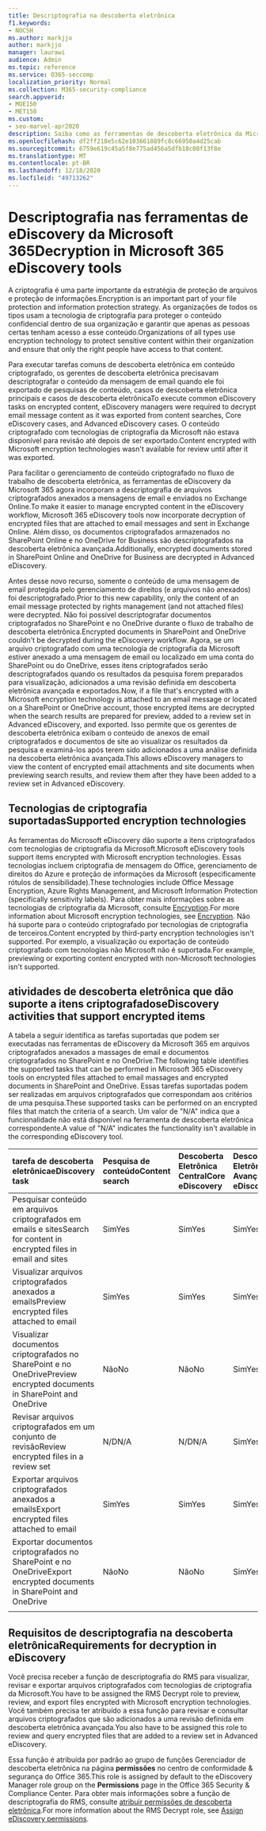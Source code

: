 ```yaml
---
title: Descriptografia na descoberta eletrônica
f1.keywords:
- NOCSH
ms.author: markjjo
author: markjjo
manager: laurawi
audience: Admin
ms.topic: reference
ms.service: O365-seccomp
localization_priority: Normal
ms.collection: M365-security-compliance
search.appverid:
- MOE150
- MET150
ms.custom:
- seo-marvel-apr2020
description: Saiba como as ferramentas de descoberta eletrônica da Microsoft 365 tratam documentos criptografados anexados a mensagens de email e armazenados no SharePoint Online e no OneDrive for Business.
ms.openlocfilehash: df2ff218e5c62e103661889fc8c66950a4d25cab
ms.sourcegitcommit: 6759e619c45a5f8e775ad456a5dfb18c08f13f8e
ms.translationtype: MT
ms.contentlocale: pt-BR
ms.lasthandoff: 12/18/2020
ms.locfileid: "49713262"
---
```

# <a name="decryption-in-microsoft-365-ediscovery-tools"></a><span data-ttu-id="eec4d-103">Descriptografia nas ferramentas de eDiscovery da Microsoft 365</span><span class="sxs-lookup"><span data-stu-id="eec4d-103">Decryption in Microsoft 365 eDiscovery tools</span></span>

<span data-ttu-id="eec4d-104">A criptografia é uma parte importante da estratégia de proteção de arquivos e proteção de informações.</span><span class="sxs-lookup"><span data-stu-id="eec4d-104">Encryption is an important part of your file protection and information protection strategy.</span></span> <span data-ttu-id="eec4d-105">As organizações de todos os tipos usam a tecnologia de criptografia para proteger o conteúdo confidencial dentro de sua organização e garantir que apenas as pessoas certas tenham acesso a esse conteúdo.</span><span class="sxs-lookup"><span data-stu-id="eec4d-105">Organizations of all types use encryption technology to protect sensitive content within their organization and ensure that only the right people have access to that content.</span></span>

<span data-ttu-id="eec4d-106">Para executar tarefas comuns de descoberta eletrônica em conteúdo criptografado, os gerentes de descoberta eletrônica precisavam descriptografar o conteúdo da mensagem de email quando ele foi exportado de pesquisas de conteúdo, casos de descoberta eletrônica principais e casos de descoberta eletrônica</span><span class="sxs-lookup"><span data-stu-id="eec4d-106">To execute common eDiscovery tasks on encrypted content, eDiscovery managers were required to decrypt email message content as it was exported from content searches, Core eDiscovery cases, and Advanced eDiscovery cases.</span></span> <span data-ttu-id="eec4d-107">O conteúdo criptografado com tecnologias de criptografia da Microsoft não estava disponível para revisão até depois de ser exportado.</span><span class="sxs-lookup"><span data-stu-id="eec4d-107">Content encrypted with Microsoft encryption technologies wasn't available for review until after it was exported.</span></span>

<span data-ttu-id="eec4d-108">Para facilitar o gerenciamento de conteúdo criptografado no fluxo de trabalho de descoberta eletrônica, as ferramentas de eDiscovery da Microsoft 365 agora incorporam a descriptografia de arquivos criptografados anexados a mensagens de email e enviados no Exchange Online.</span><span class="sxs-lookup"><span data-stu-id="eec4d-108">To make it easier to manage encrypted content in the eDiscovery workflow, Microsoft 365 eDiscovery tools now incorporate decryption of encrypted files that are attached to email messages and sent in Exchange Online.</span></span> <span data-ttu-id="eec4d-109">Além disso, os documentos criptografados armazenados no SharePoint Online e no OneDrive for Business são descriptografados na descoberta eletrônica avançada.</span><span class="sxs-lookup"><span data-stu-id="eec4d-109">Additionally, encrypted documents stored in SharePoint Online and OneDrive for Business are decrypted in Advanced eDiscovery.</span></span> 

<span data-ttu-id="eec4d-110">Antes desse novo recurso, somente o conteúdo de uma mensagem de email protegida pelo gerenciamento de direitos (e arquivos não anexados) foi descriptografado.</span><span class="sxs-lookup"><span data-stu-id="eec4d-110">Prior to this new capability, only the content of an email message protected by rights management (and not attached files) were decrypted.</span></span> <span data-ttu-id="eec4d-111">Não foi possível descriptografar documentos criptografados no SharePoint e no OneDrive durante o fluxo de trabalho de descoberta eletrônica.</span><span class="sxs-lookup"><span data-stu-id="eec4d-111">Encrypted documents in SharePoint and OneDrive couldn't be decrypted during the eDiscovery workflow.</span></span> <span data-ttu-id="eec4d-112">Agora, se um arquivo criptografado com uma tecnologia de criptografia da Microsoft estiver anexado a uma mensagem de email ou localizado em uma conta do SharePoint ou do OneDrive, esses itens criptografados serão descriptografados quando os resultados da pesquisa forem preparados para visualização, adicionados a uma revisão definida em descoberta eletrônica avançada e exportados.</span><span class="sxs-lookup"><span data-stu-id="eec4d-112">Now, if a file that's encrypted with a Microsoft encryption technology is attached to an email message or located on a SharePoint or OneDrive account, those encrypted items are decrypted when the search results are prepared for preview, added to a review set in Advanced eDiscovery, and exported.</span></span> <span data-ttu-id="eec4d-113">Isso permite que os gerentes de descoberta eletrônica exibam o conteúdo de anexos de email criptografados e documentos de site ao visualizar os resultados da pesquisa e examiná-los após terem sido adicionados a uma análise definida na descoberta eletrônica avançada.</span><span class="sxs-lookup"><span data-stu-id="eec4d-113">This allows eDiscovery managers to view the content of encrypted email attachments and site documents when previewing search results, and review them after they have been added to a review set in Advanced eDiscovery.</span></span>

## <a name="supported-encryption-technologies"></a><span data-ttu-id="eec4d-114">Tecnologias de criptografia suportadas</span><span class="sxs-lookup"><span data-stu-id="eec4d-114">Supported encryption technologies</span></span>

<span data-ttu-id="eec4d-115">As ferramentas do Microsoft eDiscovery dão suporte a itens criptografados com tecnologias de criptografia da Microsoft.</span><span class="sxs-lookup"><span data-stu-id="eec4d-115">Microsoft eDiscovery tools support items encrypted with Microsoft encryption technologies.</span></span> <span data-ttu-id="eec4d-116">Essas tecnologias incluem criptografia de mensagem do Office, gerenciamento de direitos do Azure e proteção de informações da Microsoft (especificamente rótulos de sensibilidade).</span><span class="sxs-lookup"><span data-stu-id="eec4d-116">These technologies include Office Message Encryption, Azure Rights Management, and Microsoft Information Protection (specifically sensitivity labels).</span></span> <span data-ttu-id="eec4d-117">Para obter mais informações sobre as tecnologias de criptografia da Microsoft, consulte [Encryption](encryption.md).</span><span class="sxs-lookup"><span data-stu-id="eec4d-117">For more information about Microsoft encryption technologies, see [Encryption](encryption.md).</span></span> <span data-ttu-id="eec4d-118">Não há suporte para o conteúdo criptografado por tecnologias de criptografia de terceiros.</span><span class="sxs-lookup"><span data-stu-id="eec4d-118">Content encrypted by third-party encryption technologies isn't supported.</span></span> <span data-ttu-id="eec4d-119">Por exemplo, a visualização ou exportação de conteúdo criptografado com tecnologias não Microsoft não é suportada.</span><span class="sxs-lookup"><span data-stu-id="eec4d-119">For example, previewing or exporting content encrypted with non-Microsoft technologies isn't supported.</span></span>

## <a name="ediscovery-activities-that-support-encrypted-items"></a><span data-ttu-id="eec4d-120">atividades de descoberta eletrônica que dão suporte a itens criptografados</span><span class="sxs-lookup"><span data-stu-id="eec4d-120">eDiscovery activities that support encrypted items</span></span>

<span data-ttu-id="eec4d-121">A tabela a seguir identifica as tarefas suportadas que podem ser executadas nas ferramentas de eDiscovery da Microsoft 365 em arquivos criptografados anexados a massages de email e documentos criptografados no SharePoint e no OneDrive.</span><span class="sxs-lookup"><span data-stu-id="eec4d-121">The following table identifies the supported tasks that can be performed in Microsoft 365 eDiscovery tools on encrypted files attached to email massages and encrypted documents in SharePoint and OneDrive.</span></span> <span data-ttu-id="eec4d-122">Essas tarefas suportadas podem ser realizadas em arquivos criptografados que correspondam aos critérios de uma pesquisa.</span><span class="sxs-lookup"><span data-stu-id="eec4d-122">These supported tasks can be performed on an encrypted files that match the criteria of a search.</span></span> <span data-ttu-id="eec4d-123">Um valor de "N/A" indica que a funcionalidade não está disponível na ferramenta de descoberta eletrônica correspondente.</span><span class="sxs-lookup"><span data-stu-id="eec4d-123">A value of "N/A" indicates the functionality isn't available in the corresponding eDiscovery tool.</span></span>

|<span data-ttu-id="eec4d-124">tarefa de descoberta eletrônica</span><span class="sxs-lookup"><span data-stu-id="eec4d-124">eDiscovery task</span></span>  |<span data-ttu-id="eec4d-125">Pesquisa de conteúdo</span><span class="sxs-lookup"><span data-stu-id="eec4d-125">Content search</span></span>  |<span data-ttu-id="eec4d-126">Descoberta Eletrônica Central</span><span class="sxs-lookup"><span data-stu-id="eec4d-126">Core eDiscovery</span></span>  |<span data-ttu-id="eec4d-127">Descoberta Eletrônica Avançada</span><span class="sxs-lookup"><span data-stu-id="eec4d-127">Advanced eDiscovery</span></span>  |
|:---------|:---------|:---------|:---------|
|<span data-ttu-id="eec4d-128">Pesquisar conteúdo em arquivos criptografados em emails e sites</span><span class="sxs-lookup"><span data-stu-id="eec4d-128">Search for content in encrypted files in email and sites</span></span>     |<span data-ttu-id="eec4d-129">Sim</span><span class="sxs-lookup"><span data-stu-id="eec4d-129">Yes</span></span>      |<span data-ttu-id="eec4d-130">Sim</span><span class="sxs-lookup"><span data-stu-id="eec4d-130">Yes</span></span>      |<span data-ttu-id="eec4d-131">Sim</span><span class="sxs-lookup"><span data-stu-id="eec4d-131">Yes</span></span>      |
|<span data-ttu-id="eec4d-132">Visualizar arquivos criptografados anexados a emails</span><span class="sxs-lookup"><span data-stu-id="eec4d-132">Preview encrypted files attached to email</span></span>     |<span data-ttu-id="eec4d-133">Sim</span><span class="sxs-lookup"><span data-stu-id="eec4d-133">Yes</span></span>      |<span data-ttu-id="eec4d-134">Sim</span><span class="sxs-lookup"><span data-stu-id="eec4d-134">Yes</span></span>     |<span data-ttu-id="eec4d-135">Sim</span><span class="sxs-lookup"><span data-stu-id="eec4d-135">Yes</span></span>       |
|<span data-ttu-id="eec4d-136">Visualizar documentos criptografados no SharePoint e no OneDrive</span><span class="sxs-lookup"><span data-stu-id="eec4d-136">Preview encrypted documents in SharePoint and OneDrive</span></span>|<span data-ttu-id="eec4d-137">Não</span><span class="sxs-lookup"><span data-stu-id="eec4d-137">No</span></span>      |<span data-ttu-id="eec4d-138">Não</span><span class="sxs-lookup"><span data-stu-id="eec4d-138">No</span></span>    |<span data-ttu-id="eec4d-139">Sim</span><span class="sxs-lookup"><span data-stu-id="eec4d-139">Yes</span></span>       |
|<span data-ttu-id="eec4d-140">Revisar arquivos criptografados em um conjunto de revisão</span><span class="sxs-lookup"><span data-stu-id="eec4d-140">Review encrypted files in a review set</span></span>    |<span data-ttu-id="eec4d-141">N/D</span><span class="sxs-lookup"><span data-stu-id="eec4d-141">N/A</span></span>      |<span data-ttu-id="eec4d-142">N/D</span><span class="sxs-lookup"><span data-stu-id="eec4d-142">N/A</span></span>        | <span data-ttu-id="eec4d-143">Sim</span><span class="sxs-lookup"><span data-stu-id="eec4d-143">Yes</span></span>        |
|<span data-ttu-id="eec4d-144">Exportar arquivos criptografados anexados a emails</span><span class="sxs-lookup"><span data-stu-id="eec4d-144">Export encrypted files attached to email</span></span>    |<span data-ttu-id="eec4d-145">Sim</span><span class="sxs-lookup"><span data-stu-id="eec4d-145">Yes</span></span>       |<span data-ttu-id="eec4d-146">Sim</span><span class="sxs-lookup"><span data-stu-id="eec4d-146">Yes</span></span>  |<span data-ttu-id="eec4d-147">Sim</span><span class="sxs-lookup"><span data-stu-id="eec4d-147">Yes</span></span>    |
|<span data-ttu-id="eec4d-148">Exportar documentos criptografados no SharePoint e no OneDrive</span><span class="sxs-lookup"><span data-stu-id="eec4d-148">Export encrypted documents in SharePoint and OneDrive</span></span>    |<span data-ttu-id="eec4d-149">Não</span><span class="sxs-lookup"><span data-stu-id="eec4d-149">No</span></span>       |<span data-ttu-id="eec4d-150">Não</span><span class="sxs-lookup"><span data-stu-id="eec4d-150">No</span></span>  |<span data-ttu-id="eec4d-151">Sim</span><span class="sxs-lookup"><span data-stu-id="eec4d-151">Yes</span></span>    |
|||||

## <a name="requirements-for-decryption-in-ediscovery"></a><span data-ttu-id="eec4d-152">Requisitos de descriptografia na descoberta eletrônica</span><span class="sxs-lookup"><span data-stu-id="eec4d-152">Requirements for decryption in eDiscovery</span></span>

<span data-ttu-id="eec4d-153">Você precisa receber a função de descriptografia do RMS para visualizar, revisar e exportar arquivos criptografados com tecnologias de criptografia da Microsoft.</span><span class="sxs-lookup"><span data-stu-id="eec4d-153">You have to be assigned the RMS Decrypt role to preview, review, and export files encrypted with Microsoft encryption technologies.</span></span> <span data-ttu-id="eec4d-154">Você também precisa ter atribuído a essa função para revisar e consultar arquivos criptografados que são adicionados a uma revisão definida em descoberta eletrônica avançada.</span><span class="sxs-lookup"><span data-stu-id="eec4d-154">You also have to be assigned this role to review and query encrypted files that are added to a review set in Advanced eDiscovery.</span></span>

<span data-ttu-id="eec4d-155">Essa função é atribuída por padrão ao grupo de funções Gerenciador de descoberta eletrônica na página **permissões** no centro de conformidade & segurança do Office 365.</span><span class="sxs-lookup"><span data-stu-id="eec4d-155">This role is assigned by default to the eDiscovery Manager role group on the **Permissions** page in the Office 365 Security & Compliance Center.</span></span> <span data-ttu-id="eec4d-156">Para obter mais informações sobre a função de descriptografia do RMS, consulte [atribuir permissões de descoberta eletrônica](assign-ediscovery-permissions.md#rms-decrypt).</span><span class="sxs-lookup"><span data-stu-id="eec4d-156">For more information about the RMS Decrypt role, see [Assign eDiscovery permissions](assign-ediscovery-permissions.md#rms-decrypt).</span></span>
